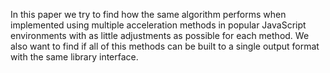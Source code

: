 In this paper we try to find how the same algorithm performs when implemented using multiple acceleration methods in popular JavaScript environments with as little adjustments as possible for each method. We also want to find if all of this methods can be built to a single output format with the same library interface.
